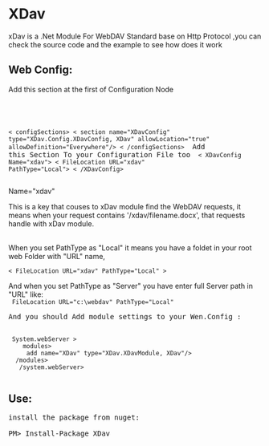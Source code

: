 XDav
====

xDav is a .Net Module For WebDAV Standard base on Http Protocol ,you can check the source code and the example to see how does it work 


Web Config:
---
Add this section at the first of Configuration Node <pre>
<code>

 < configSections>
< section name="XDavConfig" type="XDav.Config.XDavConfig, XDav" allowLocation="true" allowDefinition="Everywhere"/>
< /configSections>
  </code>
  Add this Section To your Configuration File too
  <code>
< XDavConfig Name="xdav">
    < FileLocation URL="xdav" PathType="Local"></FileLocation>
< /XDavConfig>
  </code>
    </pre>
    
 Name="xdav" <br>

This is a key that couses to xDav module find the WebDAV requests, it means when your request contains '/xdav/filename.docx', that requests handle with xDav module.

<br>
When you set PathType as "Local" it means you have a foldet in your root web Folder with "URL" name,
<br>
<code>
< FileLocation URL="xdav" PathType="Local" >
</code>

And when you set PathType as "Server" you have enter full Server path in "URL" like:
<br>
<code>
FileLocation URL="c:\webdav" PathType="Local" 
</code>
<pre>
And you should Add module settings to your Wen.Config :

<code>
 System.webServer >
    modules>
     add name="XDav" type="XDav.XDavModule, XDav"/>
  /modules>
   /system.webServer>
  </code>
</pre>
  
  Use:
--
<pre>
install the package from nuget:

PM> Install-Package XDav
</pre>
  
